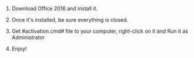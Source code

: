 1. Download Office 2016 and install it.

2. Once it's installed, be sure everything is closed.

3. Get #activation.cmd# file to your computer, right-click on it and Run it as Administrator

4. Enjoy!
